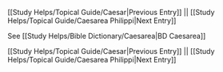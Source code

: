 [[Study Helps/Topical Guide/Caesar|Previous Entry]]  ||  [[Study Helps/Topical Guide/Caesarea Philippi|Next Entry]]

 See [[Study Helps/Bible Dictionary/Caesarea|BD Caesarea]]

[[Study Helps/Topical Guide/Caesar|Previous Entry]]  ||  [[Study Helps/Topical Guide/Caesarea Philippi|Next Entry]]